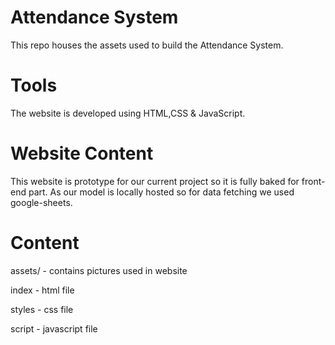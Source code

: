 # Attendance System
This repo houses the assets used to build the Attendance System.

# Tools
The website is developed using HTML,CSS & JavaScript.

# Website Content
This website is prototype for our current project so it is fully baked for front-end part.
As our model is locally hosted so for data fetching we used google-sheets.

# Content
 assets/ - contains pictures used in website
 
 index  - html file
 
 styles - css file
 
 script - javascript file
